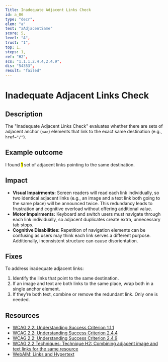 ```yaml
---
Title: Inadequate Adjacent Links Check
id: a_06
type: "decr",
elem: "a"
test: "aAdjacentSame"
score: 5,
level: "A",
trust: "1",
top: 1,
steps: 1,
ref: "H2",
scs: "1.1.1,2.4.4,2.4.9",
dis: "54353",
result: "failed"
---
```


# Inadequate Adjacent Links Check

## Description

The "Inadequate Adjacent Links Check" evaluates whether there are sets of adjacent anchor (<code>&lt;a&gt;</code>) elements that link to the exact same destination (e.g., <code>href="/"</code>).

## Example outcome

I found <mark>1</mark> set of adjacent links pointing to the same destination.

## Impact

- **Visual Impairments:** Screen readers will read each link individually, so two identical adjacent links (e.g., an image and a text link both going to the same place) will be announced twice. This redundancy leads to frustration and cognitive overload without offering additional value.
- **Motor Impairments:** Keyboard and switch users must navigate through each link individually, so adjacent duplicates create extra, unnecessary tab stops.
- **Cognitive Disabilities:** Repetition of navigation elements can be confusing as users may think each link serves a different purpose. Additionally, inconsistent structure can cause disorientation.

## Fixes

To address inadequate adjacent links:

1. Identify the links that point to the same destination.
2. If an image and text are both links to the same place, wrap both in a single anchor element.
3. If they’re both text, combine or remove the redundant link. Only one is needed.

## Resources

- [WCAG 2.2: Understanding Success Criterion 1.1.1](https://www.w3.org/WAI/WCAG22/Understanding/non-text-content.html)
- [WCAG 2.2: Understanding Success Criterion 2.4.4](https://www.w3.org/WAI/WCAG22/Understanding/link-purpose-in-context.html)
- [WCAG 2.2: Understanding Success Criterion 2.4.9](https://www.w3.org/WAI/WCAG22/Understanding/link-purpose-link-only.html)
- [WCAG 2.2 Techniques: Technique H2: Combining adjacent image and text links for the same resource](https://www.w3.org/WAI/WCAG22/Techniques/html/H2)
- [WebAIM: Links and Hypertext](https://webaim.org/techniques/hypertext/)
